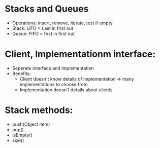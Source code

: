 # Stacks and Queues

  - Operations: insert, remove, iterate, test if empty
  - Stack: LIFO = Last in first out
  - Queue: FIFO = first in first out
  
# Client, Implementationm interface:

  - Seperate interface and implementation
  - Benefits:
    - Client doesn't know details of implementation => many implementations to choose from
    - Implementation doesn't details about clients

# Stack methods:

  - push(Object item)
  - pop()
  - isEmpty()
  - size()
  

